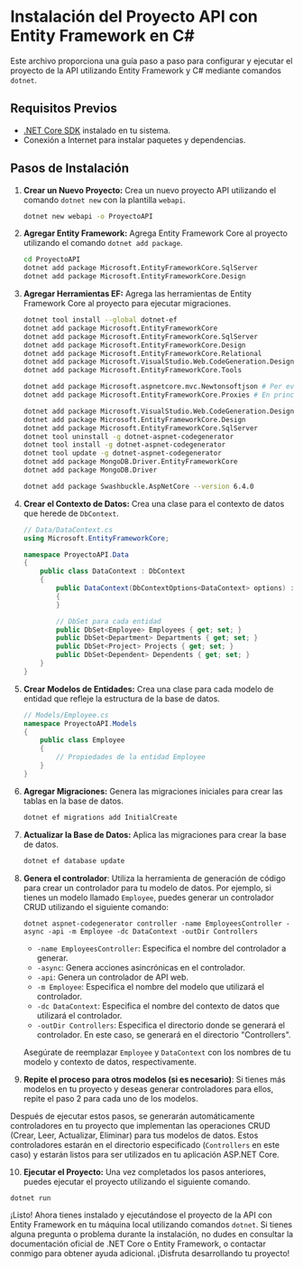 # Instalación del Proyecto API con Entity Framework en C#

Este archivo proporciona una guía paso a paso para configurar y ejecutar el proyecto de la API utilizando Entity Framework y C# mediante comandos `dotnet`.

## Requisitos Previos

- [.NET Core SDK](https://dotnet.microsoft.com/download) instalado en tu sistema.
- Conexión a Internet para instalar paquetes y dependencias.

## Pasos de Instalación

1. **Crear un Nuevo Proyecto:**
   Crea un nuevo proyecto API utilizando el comando `dotnet new` con la plantilla `webapi`.
   ```bash
   dotnet new webapi -o ProyectoAPI
   ```

2. **Agregar Entity Framework:**
   Agrega Entity Framework Core al proyecto utilizando el comando `dotnet add package`.
   ```bash
   cd ProyectoAPI
   dotnet add package Microsoft.EntityFrameworkCore.SqlServer
   dotnet add package Microsoft.EntityFrameworkCore.Design
   ```

3. **Agregar Herramientas EF:**
   Agrega las herramientas de Entity Framework Core al proyecto para ejecutar migraciones.
   ```bash
   dotnet tool install --global dotnet-ef
   dotnet add package Microsoft.EntityFrameworkCore
   dotnet add package Microsoft.EntityFrameworkCore.SqlServer
   dotnet add package Microsoft.EntityFrameworkCore.Design
   dotnet add package Microsoft.EntityFrameworkCore.Relational
   dotnet add package Microsoft.VisualStudio.Web.CodeGeneration.Design
   dotnet add package Microsoft.EntityFrameworkCore.Tools

   dotnet add package Microsoft.aspnetcore.mvc.Newtonsoftjson # Per evitar errors de serialització (circular reference)
   dotnet add package Microsoft.EntityFrameworkCore.Proxies # En principi no cal

   dotnet add package Microsoft.VisualStudio.Web.CodeGeneration.Design 
   dotnet add package Microsoft.EntityFrameworkCore.Design 
   dotnet add package Microsoft.EntityFrameworkCore.SqlServer 
   dotnet tool uninstall -g dotnet-aspnet-codegenerator
   dotnet tool install -g dotnet-aspnet-codegenerator
   dotnet tool update -g dotnet-aspnet-codegenerator
   dotnet add package MongoDB.Driver.EntityFrameworkCore
   dotnet add package MongoDB.Driver

   dotnet add package Swashbuckle.AspNetCore --version 6.4.0
   ```

4. **Crear el Contexto de Datos:**
   Crea una clase para el contexto de datos que herede de `DbContext`.
   ```csharp
   // Data/DataContext.cs
   using Microsoft.EntityFrameworkCore;
   
   namespace ProyectoAPI.Data
   {
       public class DataContext : DbContext
       {
           public DataContext(DbContextOptions<DataContext> options) : base(options)
           {
           }

           // DbSet para cada entidad
           public DbSet<Employee> Employees { get; set; }
           public DbSet<Department> Departments { get; set; }
           public DbSet<Project> Projects { get; set; }
           public DbSet<Dependent> Dependents { get; set; }
       }
   }
   ```

5. **Crear Modelos de Entidades:**
   Crea una clase para cada modelo de entidad que refleje la estructura de la base de datos.
   ```csharp
   // Models/Employee.cs
   namespace ProyectoAPI.Models
   {
       public class Employee
       {
           // Propiedades de la entidad Employee
       }
   }
   ```

6. **Agregar Migraciones:**
   Genera las migraciones iniciales para crear las tablas en la base de datos.
   ```bash
   dotnet ef migrations add InitialCreate
   ```

7. **Actualizar la Base de Datos:**
   Aplica las migraciones para crear la base de datos.
   ```bash
   dotnet ef database update
   ```

8. **Genera el controlador**:
   Utiliza la herramienta de generación de código para crear un controlador para tu modelo de datos. Por ejemplo, si tienes un modelo llamado `Employee`, puedes generar un controlador CRUD utilizando el siguiente comando:

   ```
   dotnet aspnet-codegenerator controller -name EmployeesController -async -api -m Employee -dc DataContext -outDir Controllers
   ```

   - `-name EmployeesController`: Especifica el nombre del controlador a generar.
   - `-async`: Genera acciones asincrónicas en el controlador.
   - `-api`: Genera un controlador de API web.
   - `-m Employee`: Especifica el nombre del modelo que utilizará el controlador.
   - `-dc DataContext`: Especifica el nombre del contexto de datos que utilizará el controlador.
   - `-outDir Controllers`: Especifica el directorio donde se generará el controlador. En este caso, se generará en el directorio "Controllers".

   Asegúrate de reemplazar `Employee` y `DataContext` con los nombres de tu modelo y contexto de datos, respectivamente.

9. **Repite el proceso para otros modelos (si es necesario)**:
   Si tienes más modelos en tu proyecto y deseas generar controladores para ellos, repite el paso 2 para cada uno de los modelos.

Después de ejecutar estos pasos, se generarán automáticamente controladores en tu proyecto que implementan las operaciones CRUD (Crear, Leer, Actualizar, Eliminar) para tus modelos de datos. Estos controladores estarán en el directorio especificado (`Controllers` en este caso) y estarán listos para ser utilizados en tu aplicación ASP.NET Core.

10. **Ejecutar el Proyecto:**
   Una vez completados los pasos anteriores, puedes ejecutar el proyecto utilizando el siguiente comando.
   ```bash
   dotnet run
   ```

¡Listo! Ahora tienes instalado y ejecutándose el proyecto de la API con Entity Framework en tu máquina local utilizando comandos `dotnet`. Si tienes alguna pregunta o problema durante la instalación, no dudes en consultar la documentación oficial de .NET Core o Entity Framework, o contactar conmigo para obtener ayuda adicional. ¡Disfruta desarrollando tu proyecto!